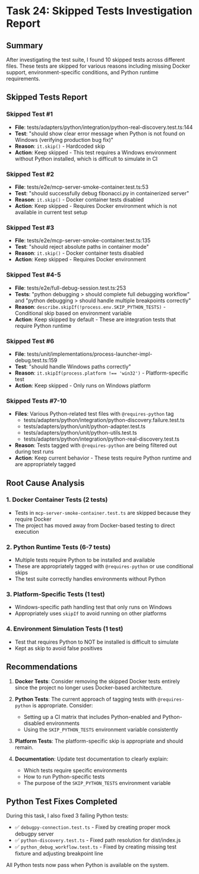 # Task 24: Skipped Tests Investigation Report

## Summary
After investigating the test suite, I found 10 skipped tests across different files. These tests are skipped for various reasons including missing Docker support, environment-specific conditions, and Python runtime requirements.

## Skipped Tests Report

### Skipped Test #1
- **File**: tests/adapters/python/integration/python-real-discovery.test.ts:144
- **Test**: "should show clear error message when Python is not found on Windows (verifying production bug fix)"
- **Reason**: `it.skip()` - Hardcoded skip
- **Action**: Keep skipped - This test requires a Windows environment without Python installed, which is difficult to simulate in CI

### Skipped Test #2
- **File**: tests/e2e/mcp-server-smoke-container.test.ts:53
- **Test**: "should successfully debug fibonacci.py in containerized server"
- **Reason**: `it.skip()` - Docker container tests disabled
- **Action**: Keep skipped - Requires Docker environment which is not available in current test setup

### Skipped Test #3
- **File**: tests/e2e/mcp-server-smoke-container.test.ts:135
- **Test**: "should reject absolute paths in container mode"
- **Reason**: `it.skip()` - Docker container tests disabled
- **Action**: Keep skipped - Requires Docker environment

### Skipped Test #4-5
- **File**: tests/e2e/full-debug-session.test.ts:253
- **Tests**: "python debugging > should complete full debugging workflow" and "python debugging > should handle multiple breakpoints correctly"
- **Reason**: `describe.skipIf(!process.env.SKIP_PYTHON_TESTS)` - Conditional skip based on environment variable
- **Action**: Keep skipped by default - These are integration tests that require Python runtime

### Skipped Test #6
- **File**: tests/unit/implementations/process-launcher-impl-debug.test.ts:159
- **Test**: "should handle Windows paths correctly"
- **Reason**: `it.skipIf(process.platform !== 'win32')` - Platform-specific test
- **Action**: Keep skipped - Only runs on Windows platform

### Skipped Tests #7-10
- **Files**: Various Python-related test files with `@requires-python` tag
  - tests/adapters/python/integration/python-discovery.failure.test.ts
  - tests/adapters/python/unit/python-adapter.test.ts
  - tests/adapters/python/unit/python-utils.test.ts
  - tests/adapters/python/integration/python-real-discovery.test.ts
- **Reason**: Tests tagged with `@requires-python` are being filtered out during test runs
- **Action**: Keep current behavior - These tests require Python runtime and are appropriately tagged

## Root Cause Analysis

### 1. Docker Container Tests (2 tests)
- Tests in `mcp-server-smoke-container.test.ts` are skipped because they require Docker
- The project has moved away from Docker-based testing to direct execution

### 2. Python Runtime Tests (6-7 tests)
- Multiple tests require Python to be installed and available
- These are appropriately tagged with `@requires-python` or use conditional skips
- The test suite correctly handles environments without Python

### 3. Platform-Specific Tests (1 test)
- Windows-specific path handling test that only runs on Windows
- Appropriately uses `skipIf` to avoid running on other platforms

### 4. Environment Simulation Tests (1 test)
- Test that requires Python to NOT be installed is difficult to simulate
- Kept as skip to avoid false positives

## Recommendations

1. **Docker Tests**: Consider removing the skipped Docker tests entirely since the project no longer uses Docker-based architecture.

2. **Python Tests**: The current approach of tagging tests with `@requires-python` is appropriate. Consider:
   - Setting up a CI matrix that includes Python-enabled and Python-disabled environments
   - Using the `SKIP_PYTHON_TESTS` environment variable consistently

3. **Platform Tests**: The platform-specific skip is appropriate and should remain.

4. **Documentation**: Update test documentation to clearly explain:
   - Which tests require specific environments
   - How to run Python-specific tests
   - The purpose of the `SKIP_PYTHON_TESTS` environment variable

## Python Test Fixes Completed

During this task, I also fixed 3 failing Python tests:
- ✅ `debugpy-connection.test.ts` - Fixed by creating proper mock debugpy server
- ✅ `python-discovery.test.ts` - Fixed path resolution for dist/index.js
- ✅ `python_debug_workflow.test.ts` - Fixed by creating missing test fixture and adjusting breakpoint line

All Python tests now pass when Python is available on the system.
